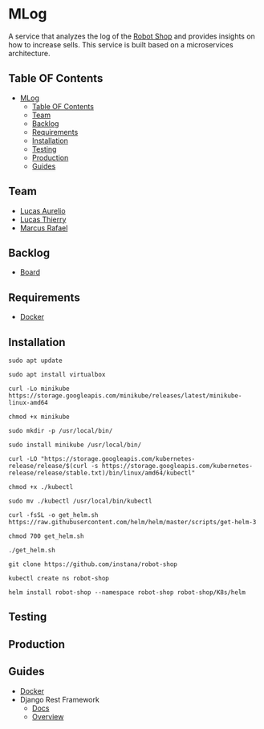 # MLog

A service that analyzes the log of the [Robot Shop](https://github.com/instana/robot-shop) and provides insights on how to increase sells.
This service is built based on a microservices architecture.

## Table OF Contents

- [MLog](#mlog)
  - [Table OF Contents](#table-of-contents)
  - [Team](#team)
  - [Backlog](#backlog)
  - [Requirements](#requirements)
  - [Installation](#installation)
  - [Testing](#testing)
  - [Production](#production)
  - [Guides](#guides)

## Team

- [Lucas Aurelio](https://github.com/lucas625)
- [Lucas Thierry](https://github.com/lucasthierry)
- [Marcus Rafael](https://github.com/marcusrafael)

## Backlog

- [Board](https://trello.com/invite/b/gBPAZXzy/567892ba668b70a6f3a84c1ad4a84c62/projeto-microservice)

## Requirements

- [Docker](https://www.docker.com/)

## Installation
```
sudo apt update
```
```
sudo apt install virtualbox
```
```
curl -Lo minikube https://storage.googleapis.com/minikube/releases/latest/minikube-linux-amd64
```
```
chmod +x minikube
```
```
sudo mkdir -p /usr/local/bin/
```
```
sudo install minikube /usr/local/bin/
```
```
curl -LO "https://storage.googleapis.com/kubernetes-release/release/$(curl -s https://storage.googleapis.com/kubernetes-release/release/stable.txt)/bin/linux/amd64/kubectl"
```
```
chmod +x ./kubectl
```
```
sudo mv ./kubectl /usr/local/bin/kubectl
```
```
curl -fsSL -o get_helm.sh https://raw.githubusercontent.com/helm/helm/master/scripts/get-helm-3
```
```
chmod 700 get_helm.sh
```
```
./get_helm.sh
```
```
git clone https://github.com/instana/robot-shop
```
```
kubectl create ns robot-shop
```
```
helm install robot-shop --namespace robot-shop robot-shop/K8s/helm
```

## Testing

## Production

## Guides

- [Docker](https://docs.docker.com/get-started/)
- Django Rest Framework
  - [Docs](https://www.django-rest-framework.org/)
  - [Overview](http://www.cdrf.co/)
